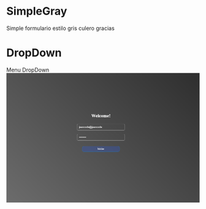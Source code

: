 # SimpleGray
Simple formulario estilo gris culero gracias
# DropDown
Menu DropDown
![](./Captura.PNG)
